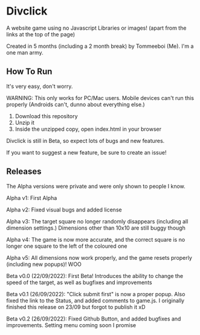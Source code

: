 # Divclick
A website game using no Javascript Libraries or images! (apart from the links at the top of the page)

Created in 5 months (including a 2 month break) by Tommeeboi (Me). I'm a one man army.

## How To Run
It's very easy, don't worry.

WARNING: This only works for PC/Mac users. Mobile devices can't run this properly (Androids can't, dunno about everything else.)

1. Download this repository
2. Unzip it
3. Inside the unzipped copy, open index.html in your browser

Divclick is still in Beta, so expect lots of bugs and new features.

If you want to suggest a new feature, be sure to create an issue!

## Releases
The Alpha versions were private and were only shown to people I know.

Alpha v1: First Alpha

Alpha v2: Fixed visual bugs and added license

Alpha v3: The target square no longer randomly disappears (including all dimension settings.) Dimensions other than 10x10 are still buggy though

Alpha v4: The game is now more accurate, and the correct square is no longer one square to the left of the coloured one

Alpha v5: All dimensions now work properly, and the game resets properly (including new popups)! WOO

Beta v0.0 (22/09/2022): First Beta! Introduces the ability to change the speed of the target, as well as bugfixes and improvements

Beta v0.1 (26/09/2022): "Click submit first" is now a proper popup. Also fixed the link to the Status, and added comments to game.js. I originally finished this release on 23/09 but forgot to publish it xD

Beta v0.2 (26/09/2022): Fixed Github Button, and added bugfixes and improvements. Setting menu coming soon I promise